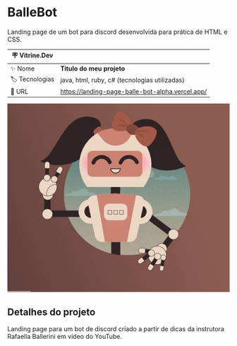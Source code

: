 # BalleBot

Landing page de um bot para discord desenvolvida para prática de HTML e CSS.

| :placard: Vitrine.Dev |     |
| -------------  | --- |
| :sparkles: Nome        | **Titulo do meu projeto**
| :label: Tecnologias | java, html, ruby, c# (tecnologias utilizadas)
| :rocket: URL         | https://landing-page-balle-bot-alpha.vercel.app/

<!-- Inserir imagem com a #vitrinedev ao final do link -->
![capa portfolio](https://github.com/ArthurRodrigoM/Landing-Page-BalleBot/blob/main/BalleBot.JPG#vitrinedev)

## Detalhes do projeto

Landing page para um bot de discord criado a partir de dicas da instrutora Rafaella Ballerini em vídeo do YouTube.
